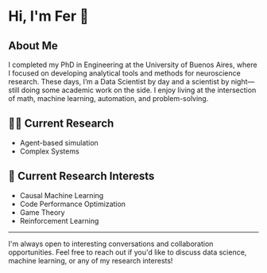 # Hi, I'm Fer 👋

## About Me

I completed my PhD in Engineering at the University of Buenos Aires, where I focused on developing analytical tools and methods for neuroscience research. These days, I’m a Data Scientist by day and a scientist by night—still doing some academic work on the side. I enjoy living at the intersection of math, machine learning, automation, and problem-solving.


## 🧑‍💻 Current Research
- Agent-based simulation
- Complex Systems
 
## 🌱 Current Research Interests
- Causal Machine Learning
- Code Performance Optimization
- Game Theory
- Reinforcement Learning


---

I'm always open to interesting conversations and collaboration opportunities. Feel free to reach out if you'd like to discuss data science, machine learning, or any of my research interests!
